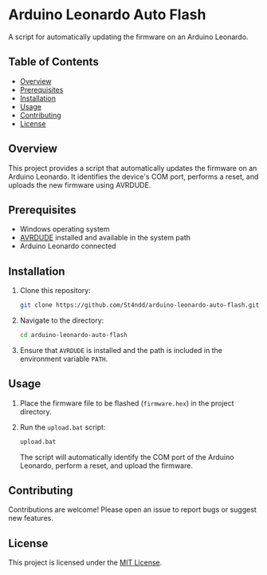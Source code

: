 # Arduino Leonardo Auto Flash

A script for automatically updating the firmware on an Arduino Leonardo.

## Table of Contents

- [Overview](#overview)
- [Prerequisites](#prerequisites)
- [Installation](#installation)
- [Usage](#usage)
- [Contributing](#contributing)
- [License](#license)

## Overview

This project provides a script that automatically updates the firmware on an Arduino Leonardo. It identifies the device's COM port, performs a reset, and uploads the new firmware using AVRDUDE.

## Prerequisites

- Windows operating system
- [AVRDUDE](https://github.com/mariusgreuel/avrdude) installed and available in the system path
- Arduino Leonardo connected

## Installation

1. Clone this repository:

   ```bash
   git clone https://github.com/St4ndd/arduino-leonardo-auto-flash.git
   ```

2. Navigate to the directory:

   ```bash
   cd arduino-leonardo-auto-flash
   ```

3. Ensure that `AVRDUDE` is installed and the path is included in the environment variable `PATH`.

## Usage

1. Place the firmware file to be flashed (`firmware.hex`) in the project directory.

2. Run the `upload.bat` script:

   ```bash
   upload.bat
   ```

   The script will automatically identify the COM port of the Arduino Leonardo, perform a reset, and upload the firmware.

## Contributing

Contributions are welcome! Please open an issue to report bugs or suggest new features.

## License

This project is licensed under the [MIT License](LICENSE).

